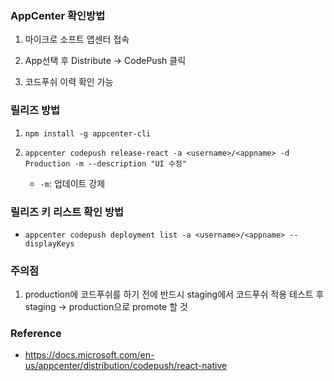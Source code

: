 ### AppCenter 확인방법

1. 마이크로 소프트 앱센터 접속

2. App선택 후 Distribute -> CodePush 클릭

3. 코드푸쉬 이력 확인 가능

### 릴리즈 방법

1. `npm install -g appcenter-cli`

2. `appcenter codepush release-react -a <username>/<appname> -d Production -m --description "UI 수정"`

   - `-m`: 업데이트 강제

### 릴리즈 키 리스트 확인 방법

- `appcenter codepush deployment list -a <username>/<appname> --displayKeys`

### 주의점

1.  production에 코드푸쉬를 하기 전에 반드시 staging에서 코드푸쉬 적용 테스트 후 staging -> production으로 promote 할 것

### Reference

- https://docs.microsoft.com/en-us/appcenter/distribution/codepush/react-native
